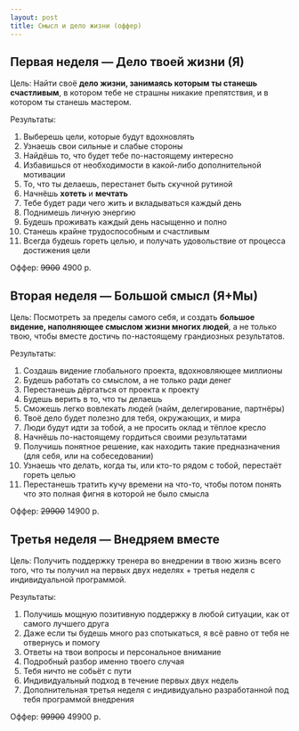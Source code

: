 ```yaml
---
layout: post
title: Смысл и дело жизни (оффер)
---
```


## Первая неделя — Дело твоей жизни (Я)

Цель: Найти своё **дело жизни, занимаясь которым ты станешь счастливым**, в котором тебе не страшны никакие препятствия, и в котором ты станешь мастером.

Результаты:

1. Выберешь цели, которые будут вдохновлять
2. Узнаешь свои сильные и слабые стороны
3. Найдёшь то, что будет тебе по-настоящему интересно
4. Избавишься от необходимости в какой-либо дополнительной мотивации
5. То, что ты делаешь, перестанет быть скучной рутиной
6. Начнёшь **хотеть** и **мечтать**
7. Тебе будет ради чего жить и вкладываться каждый день
8. Поднимешь личную энергию
9. Будешь проживать каждый день насыщенно и полно
10. Станешь крайне трудоспособным и счастливым
11. Всегда будешь гореть целью, и получать удовольствие от процесса достижения цели

Оффер: <s>9900</s> 4900 р.

## Вторая неделя — Большой смысл (Я+Мы)

Цель: Посмотреть за пределы самого себя, и создать **большое видение, наполняющее смыслом жизни многих людей**, а не только твою, чтобы вместе достичь по-настоящему грандиозных результатов.

Результаты:

1. Создашь видение глобального проекта, вдохновляющее миллионы
2. Будешь работать со смыслом, а не только ради денег
3. Перестанешь дёргаться от проекта к проекту
4. Будешь верить в то, что ты делаешь
5. Сможешь легко вовлекать людей (найм, делегирование, партнёры)
6. Твоё дело будет полезно для тебя, окружающих, и мира
7. Люди будут идти за тобой, а не просить оклад и тёплое кресло
8. Начнёшь по-настоящему гордиться своими результатами
9. Получишь понятное решение, как находить такие предназначения (для себя, или на собеседовании)
10. Узнаешь что делать, когда ты, или кто-то рядом с тобой, перестаёт гореть целью
11. Перестанешь тратить кучу времени на что-то, чтобы потом понять что это полная фигня в которой не было смысла

Оффер: <s>29900</s> 14900 р.

## Третья неделя — Внедряем вместе

Цель: Получить поддержку тренера во внедрении в твою жизнь всего того, что ты получил на первых двух неделях + третья неделя с индивидуальной программой.

Результаты:

1. Получишь мощную позитивную поддержку в любой ситуации, как от самого лучшего друга
2. Даже если ты будешь много раз спотыкаться, я всё равно от тебя не отвернусь и помогу
3. Ответы на твои вопросы и персональное внимание
4. Подробный разбор именно твоего случая
5. Тебя ничто не собьёт с пути
6. Индивидуальный подход в течение первых двух недель
7. Дополнительная третья неделя с индивидуально разработанной под тебя программой внедрения

Оффер: <s>99900</s> 49900 р.
